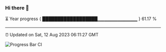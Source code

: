 ### Hi there 👋

⏳ Year progress { ██████████████████▁▁▁▁▁▁▁▁▁▁▁▁ } 61.17 %

---

⏰ Updated on Sat, 12 Aug 2023 06:11:27 GMT

![Progress Bar CI](https://github.com/liununu/liununu/workflows/Progress%20Bar%20CI/badge.svg)
